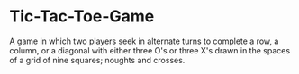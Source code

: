 # Tic-Tac-Toe-Game
A game in which two players seek in alternate turns to complete a row, a column, or a diagonal with either three O's or three X's drawn in the spaces of a grid of nine squares; noughts and crosses.
